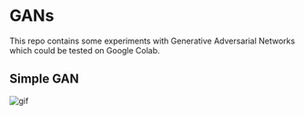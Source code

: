 # GANs
This repo contains some experiments with Generative Adversarial Networks which could be tested on Google Colab.

## Simple GAN
![gif](https://media.giphy.com/media/VEMTqeXAKdkKtkSn4A/giphy.gif)


